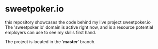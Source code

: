 # sweetpoker.io
this repository showcases the code behind my live project sweetpoker.io
The 'sweetpoker.io' domain is active right now, and is a resource potential employers can use to see my skills first hand.

The project is located in the '<b>master</b>' branch.
